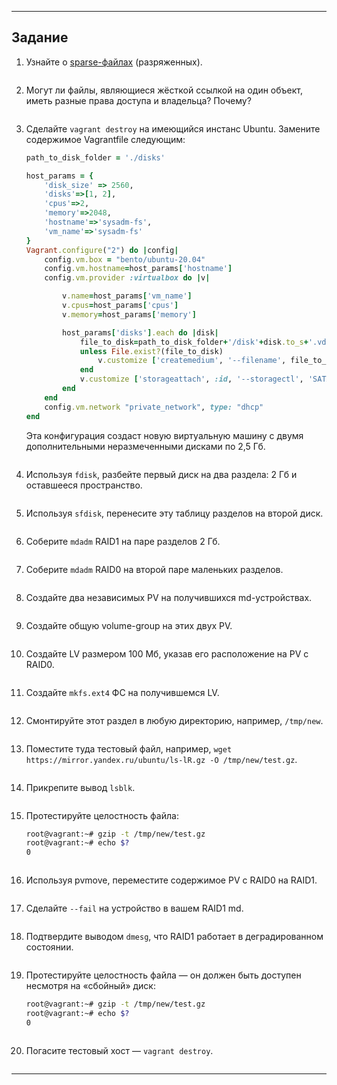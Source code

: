 ------

## Задание

1. Узнайте о [sparse-файлах](https://ru.wikipedia.org/wiki/%D0%A0%D0%B0%D0%B7%D1%80%D0%B5%D0%B6%D1%91%D0%BD%D0%BD%D1%8B%D0%B9_%D1%84%D0%B0%D0%B9%D0%BB) (разряженных).
```

```

2. Могут ли файлы, являющиеся жёсткой ссылкой на один объект, иметь разные права доступа и владельца? Почему?
```

```

3. Сделайте `vagrant destroy` на имеющийся инстанс Ubuntu. Замените содержимое Vagrantfile следующим:

    ```ruby
    path_to_disk_folder = './disks'

    host_params = {
        'disk_size' => 2560,
        'disks'=>[1, 2],
        'cpus'=>2,
        'memory'=>2048,
        'hostname'=>'sysadm-fs',
        'vm_name'=>'sysadm-fs'
    }
    Vagrant.configure("2") do |config|
        config.vm.box = "bento/ubuntu-20.04"
        config.vm.hostname=host_params['hostname']
        config.vm.provider :virtualbox do |v|

            v.name=host_params['vm_name']
            v.cpus=host_params['cpus']
            v.memory=host_params['memory']

            host_params['disks'].each do |disk|
                file_to_disk=path_to_disk_folder+'/disk'+disk.to_s+'.vdi'
                unless File.exist?(file_to_disk)
                    v.customize ['createmedium', '--filename', file_to_disk, '--size', host_params['disk_size']]
                end
                v.customize ['storageattach', :id, '--storagectl', 'SATA Controller', '--port', disk.to_s, '--device', 0, '--type', 'hdd', '--medium', file_to_disk]
            end
        end
        config.vm.network "private_network", type: "dhcp"
    end
    ```

    Эта конфигурация создаст новую виртуальную машину с двумя дополнительными неразмеченными дисками по 2,5 Гб.
```

```

4. Используя `fdisk`, разбейте первый диск на два раздела: 2 Гб и оставшееся пространство.
```

```

5. Используя `sfdisk`, перенесите эту таблицу разделов на второй диск.
```

```

6. Соберите `mdadm` RAID1 на паре разделов 2 Гб.
```

```

7. Соберите `mdadm` RAID0 на второй паре маленьких разделов.
```

```

8. Создайте два независимых PV на получившихся md-устройствах.
```

```

9. Создайте общую volume-group на этих двух PV.
```

```

10. Создайте LV размером 100 Мб, указав его расположение на PV с RAID0.
```

```

11. Создайте `mkfs.ext4` ФС на получившемся LV.
```

```

12. Смонтируйте этот раздел в любую директорию, например, `/tmp/new`.
```

```

13. Поместите туда тестовый файл, например, `wget https://mirror.yandex.ru/ubuntu/ls-lR.gz -O /tmp/new/test.gz`.
```

```

14. Прикрепите вывод `lsblk`.
```

```

15. Протестируйте целостность файла:

    ```bash
    root@vagrant:~# gzip -t /tmp/new/test.gz
    root@vagrant:~# echo $?
    0
    ```
```

```

16. Используя pvmove, переместите содержимое PV с RAID0 на RAID1.
```

```

17. Сделайте `--fail` на устройство в вашем RAID1 md.
```

```

18. Подтвердите выводом `dmesg`, что RAID1 работает в деградированном состоянии.
```

```

19. Протестируйте целостность файла — он должен быть доступен несмотря на «сбойный» диск:

    ```bash
    root@vagrant:~# gzip -t /tmp/new/test.gz
    root@vagrant:~# echo $?
    0
    ```
```

```

20. Погасите тестовый хост — `vagrant destroy`.
```

```

----

